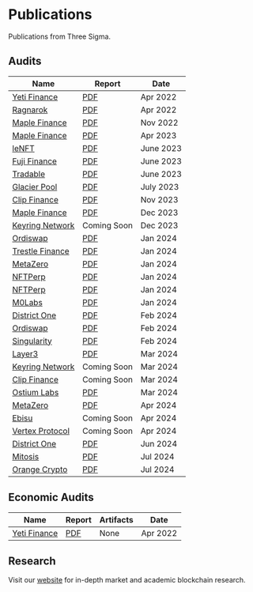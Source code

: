 # Publications
Publications from Three Sigma.


## Audits
| Name | Report | Date |
| ---- | ------ | ---- |
| [Yeti Finance](https://yetifinance.co/) | [PDF](audits/yeti-finance/Yeti_Finance_Audit.pdf) | Apr 2022 |
| [Ragnarok](https://ragnarok.xyz/) | [PDF](audits/ragnarok/Ragnarok_Audit.pdf) | Apr 2022 |
| [Maple Finance](https://www.maple.finance/) | [PDF](audits/maple-finance/Maple_Finance_V2_Audit.pdf) | Nov 2022 |
| [Maple Finance](https://www.maple.finance/) | [PDF](audits/maple-finance-2/Maple_Finance_V2-Audit_202306.pdf) | Apr 2023 |
| [leNFT](https://lenft.fi/) | [PDF](audits/leNFT/LeNFTAudit.pdf) | June 2023 |
| [Fuji Finance](https://fuji.finance/) | [PDF](audits/fuji/FujiAudit.pdf) | June 2023 |
| [Tradable](https://www.tradable.trade/) | [PDF](audits/tradable/TradableAudit.pdf) | June 2023 |
| [Glacier Pool](https://twitter.com/glacier_pool) | [PDF](audits/glacierpool/GlacierAudit.pdf)| July 2023 |
| [Clip Finance](https://www.clip.finance/) | [PDF](audits/ClipFinance-1/ClipFinanceCore.pdf)  | Nov 2023 |
| [Maple Finance](https://www.maple.finance/) | [PDF](audits/maple-finance-3/MapleQ4Audit.pdf) | Dec 2023 |
| [Keyring Network](https://www.keyring.network/) | Coming Soon | Dec 2023 |
| [Ordiswap](https://ordiswap.fi/) | [PDF](audits/ordiswap-amm/OrdiswapAudit.pdf) | Jan 2024 |
| [Trestle Finance](https://www.trestleprotocol.io/) | [PDF](audits/trestle-finance/TrestleAudit.pdf) | Jan 2024 |
| [MetaZero](https://metazero.gg//) | [PDF](audits/metazero/MetazeroVortexAudit.pdf) | Jan 2024 |
| [NFTPerp](https://nftperp.xyz/) | [PDF](audits/NFTPerp/NFTPerp-1.pdf) | Jan 2024 |
| [NFTPerp](https://nftperp.xyz/) | [PDF](audits/NFTPerp-2/NFTPerp-2.pdf) | Jan 2024 |
| [M0Labs](https://www.m0.org/) | [PDF](audits/m0labs/MZeroAudit.pdf)| Jan 2024 |
| [District One](https://districtone.io/) | [PDF](audits/DistrictOne/DistrictOneAudit.pdf) | Feb 2024 |
| [Ordiswap](https://ordiswap.fi/) | [PDF](audits/ordiswap-token/ordiswap_token_audit.pdf) | Feb 2024 |
| [Singularity](https://www.thesingularity.network/) | [PDF](audits/singularity/SingularityAudit.pdf) | Feb 2024 |
| [Layer3](https://layer3.xyz/) | [PDF](audits/layer3/Layer3Audit.pdf) | Mar 2024 |
| [Keyring Network](https://www.keyring.network/) | Coming Soon | Mar 2024 |
| [Clip Finance](https://www.clip.finance/) | Coming Soon | Mar 2024 |
| [Ostium Labs](https://www.ostium.io/) | [PDF](audits/ostiumlabs/OstiumAudit.pdf) | Mar 2024 |
| [MetaZero](https://metazero.gg//) | [PDF](audits/metazero-2/MetazeroStakingAudit.pdf) | Apr 2024 |
| [Ebisu](https://ebisu.finance/) | Coming Soon | Apr 2024 |
| [Vertex Protocol](https://vertexprotocol.com/) | Coming Soon | Apr 2024 |
| [District One](https://districtone.io/) | [PDF](audits/DistrictOne-2/DistrictOneAudit-2.pdf) | Jun 2024 |
| [Mitosis](https://mitosis.org/) | [PDF](audits/mitosis/mitosis-audit.pdf) | Jul 2024 |
| [Orange Crypto](https://www.orangecrypto.com/) | [PDF](audits/orange-crypto/orange-bridge-audit.pdf) | Jul 2024 |


## Economic Audits
| Name | Report | Artifacts | Date |
| ---- | ------ | --------- | ---- |
| [Yeti Finance](https://yetifinance.co/) | [PDF](economic-reports/yeti-finance/Yeti_Finance_EconomicReport.pdf) | None | Apr 2022 |

## Research
Visit our [website](https://threesigma.xyz/blog) for in-depth market and academic blockchain research.
